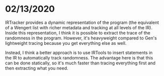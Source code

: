 # 02/13/2020

IRTracker provides a dynamic representation of the program (the equivalent of a Wengert list with richer metadata and tracking at all levels of the IR). Inside this representation, I think it is possible to extract the trace of the randomness in the program. However, it's heavyweight compared to Gen's lightweight tracing because you get everything else as well.

Instead, I think a better approach is to use IRTools to insert statements in the IR to automatically track randomness. The advantage here is that this can be done statically, so it's much faster than tracing everything first and then extracting what you need.
